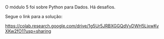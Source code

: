O módulo 5 foi sobre Python para Dados. Há desafios.

Segue o link para a solução:

https://colab.research.google.com/drive/1g5Ur5JRBXGGQdVyDWH5LjxwKyXKw2fO1?usp=sharing
